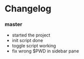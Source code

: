 # Changelog

### master
- started the project
- init script done
- toggle script working
- fix wrong $PWD in sidebar pane
